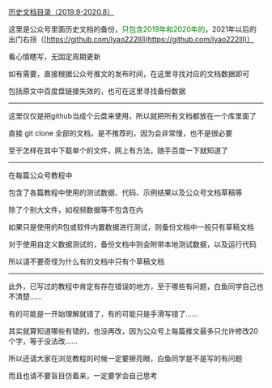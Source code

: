[历史文档目录（2019.9-2020.8）](https://mp.weixin.qq.com/s/-g2GkNNfri41c3LY3llm3g)


这里是公众号里面历史文档的备份，<span style="color: green">只包含2019年和2020年的</span>，2021年以后的出门右拐（[https://github.com/lyao222lll](https://github.com/lyao222lll)）

看心情瞎写，无固定周期更新

如有需要，直接根据公众号推文的发布时间，在这里寻找对应的文档数据即可

包括原文中百度盘链接失效的，也可在这里寻找备份数据


-------------------


这里仅仅是把github当成个云盘来使用，所以就把所有文档都放在一个库里面了

直接 git clone 全部的文档，是不推荐的，因为会非常慢，也不是很必要

至于怎样在其中下载单个的文件，网上有方法，随手百度一下就知道了


-------------------


在每篇公众号教程中

包含了各篇教程中使用的测试数据、代码、示例结果以及公众号文档草稿等

除了个别大文件，如视频数据等不包含在内

如果只是使用的R包或软件内置数据进行测试，则备份文档中一般只有草稿文档

对于使用自定义数据测试的，备份文档中则会附带本地测试数据，以及运行代码

所以请不要奇怪为什么有的文档中只有个草稿文档


-------------------


此外，已写过的教程中肯定有存在错误的地方，至于哪些有问题，白鱼同学自己也不清楚......

有的可能是一开始理解就错了，有的可能只是手滑写错了......

其实就算知道哪些有错的，也没再改，因为公众号上每篇推文最多只允许修改20个字，等于没法改......

所以还请大家在浏览教程的时候一定要擦亮眼，白鱼同学是不是写的有问题

而且也请不要盲目仿着来，一定要学会自己思考

